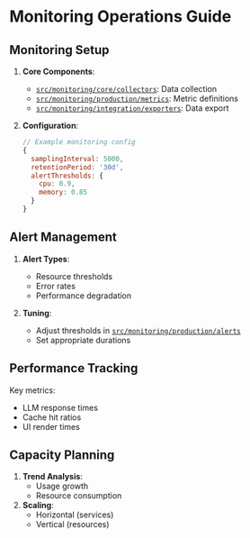 # Monitoring Operations Guide

## Monitoring Setup
1. **Core Components**:
   - [`src/monitoring/core/collectors`](src/monitoring/core/collectors): Data collection
   - [`src/monitoring/production/metrics`](src/monitoring/production/metrics): Metric definitions
   - [`src/monitoring/integration/exporters`](src/monitoring/integration/exporters): Data export

2. **Configuration**:
   ```javascript
   // Example monitoring config
   {
     samplingInterval: 5000,
     retentionPeriod: '30d',
     alertThresholds: {
       cpu: 0.9,
       memory: 0.85
     }
   }
   ```

## Alert Management
1. **Alert Types**:
   - Resource thresholds
   - Error rates
   - Performance degradation

2. **Tuning**:
   - Adjust thresholds in [`src/monitoring/production/alerts`](src/monitoring/production/alerts)
   - Set appropriate durations

## Performance Tracking
Key metrics:
- LLM response times
- Cache hit ratios
- UI render times

## Capacity Planning
1. **Trend Analysis**:
   - Usage growth
   - Resource consumption
2. **Scaling**:
   - Horizontal (services)
   - Vertical (resources)